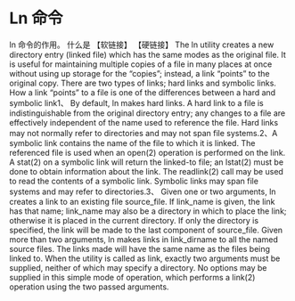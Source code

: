 # Ln 命令

ln 命令的作用。 什么是 【软链接】 【硬链接】 The ln utility creates a new directory entry (linked file) which has the same modes as the original file.  It is useful for
     maintaining multiple copies of a file in many places at once without using up storage for the “copies”; instead, a link
     “points” to the original copy.  There are two types of links; hard links and symbolic links.  How a link “points” to a file is
     one of the differences between a hard and symbolic link1、 By default, ln makes hard links.  A hard link to a file is indistinguishable from the original directory entry; any changes to
     a file are effectively independent of the name used to reference the file.  Hard links may not normally refer to directories
     and may not span file systems.2、A symbolic link contains the name of the file to which it is linked.  The referenced file is used when an open(2) operation is
     performed on the link.  A stat(2) on a symbolic link will return the linked-to file; an lstat(2) must be done to obtain
     information about the link.  The readlink(2) call may be used to read the contents of a symbolic link.  Symbolic links may span
     file systems and may refer to directories.3、  Given one or two arguments, ln creates a link to an existing file source_file.  If link_name is given, the link has that name;
     link_name may also be a directory in which to place the link; otherwise it is placed in the current directory.  If only the
     directory is specified, the link will be made to the last component of source_file.
     Given more than two arguments, ln makes links in link_dirname to all the named source files.  The links made will have the same
     name as the files being linked to.
     When the utility is called as link, exactly two arguments must be supplied, neither of which may specify a directory.  No
     options may be supplied in this simple mode of operation, which performs a link(2) operation using the two passed arguments.